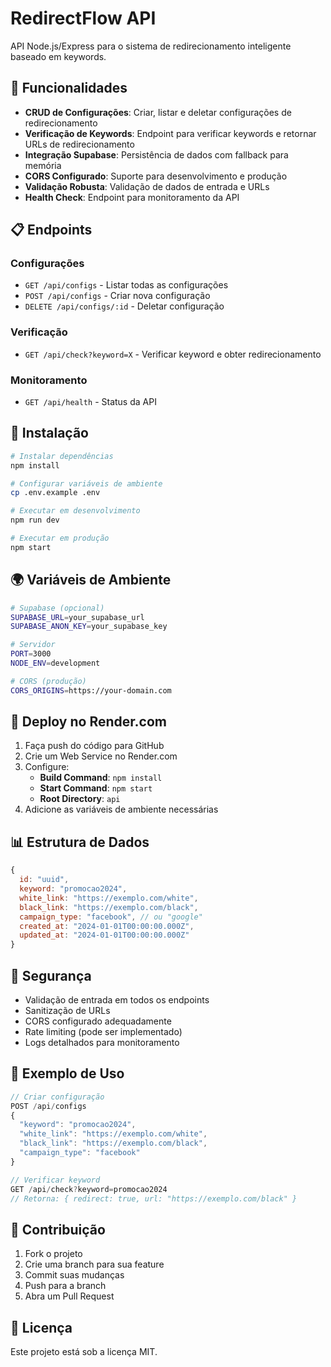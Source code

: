 # RedirectFlow API

API Node.js/Express para o sistema de redirecionamento inteligente baseado em keywords.

## 🚀 Funcionalidades

- **CRUD de Configurações**: Criar, listar e deletar configurações de redirecionamento
- **Verificação de Keywords**: Endpoint para verificar keywords e retornar URLs de redirecionamento
- **Integração Supabase**: Persistência de dados com fallback para memória
- **CORS Configurado**: Suporte para desenvolvimento e produção
- **Validação Robusta**: Validação de dados de entrada e URLs
- **Health Check**: Endpoint para monitoramento da API

## 📋 Endpoints

### Configurações
- `GET /api/configs` - Listar todas as configurações
- `POST /api/configs` - Criar nova configuração
- `DELETE /api/configs/:id` - Deletar configuração

### Verificação
- `GET /api/check?keyword=X` - Verificar keyword e obter redirecionamento

### Monitoramento
- `GET /api/health` - Status da API

## 🔧 Instalação

```bash
# Instalar dependências
npm install

# Configurar variáveis de ambiente
cp .env.example .env

# Executar em desenvolvimento
npm run dev

# Executar em produção
npm start
```

## 🌍 Variáveis de Ambiente

```bash
# Supabase (opcional)
SUPABASE_URL=your_supabase_url
SUPABASE_ANON_KEY=your_supabase_key

# Servidor
PORT=3000
NODE_ENV=development

# CORS (produção)
CORS_ORIGINS=https://your-domain.com
```

## 🚀 Deploy no Render.com

1. Faça push do código para GitHub
2. Crie um Web Service no Render.com
3. Configure:
   - **Build Command**: `npm install`
   - **Start Command**: `npm start`
   - **Root Directory**: `api`
4. Adicione as variáveis de ambiente necessárias

## 📊 Estrutura de Dados

```javascript
{
  id: "uuid",
  keyword: "promocao2024",
  white_link: "https://exemplo.com/white",
  black_link: "https://exemplo.com/black", 
  campaign_type: "facebook", // ou "google"
  created_at: "2024-01-01T00:00:00.000Z",
  updated_at: "2024-01-01T00:00:00.000Z"
}
```

## 🔐 Segurança

- Validação de entrada em todos os endpoints
- Sanitização de URLs
- CORS configurado adequadamente
- Rate limiting (pode ser implementado)
- Logs detalhados para monitoramento

## 📝 Exemplo de Uso

```javascript
// Criar configuração
POST /api/configs
{
  "keyword": "promocao2024",
  "white_link": "https://exemplo.com/white",
  "black_link": "https://exemplo.com/black",
  "campaign_type": "facebook"
}

// Verificar keyword
GET /api/check?keyword=promocao2024
// Retorna: { redirect: true, url: "https://exemplo.com/black" }
```

## 🤝 Contribuição

1. Fork o projeto
2. Crie uma branch para sua feature
3. Commit suas mudanças
4. Push para a branch
5. Abra um Pull Request

## 📄 Licença

Este projeto está sob a licença MIT.
